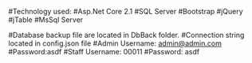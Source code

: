 #Technology used:
#Asp.Net Core 2.1
 #SQL Server
#Bootstrap 
#jQuery
#jTable
#MsSql Server

#Database backup file are located in DbBack folder.
#Connection string located  in config.json file
#Admin Username: admin@admin.com
	#Password:asdf
#Staff Username: 00011
	#Password: asdf
